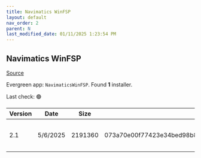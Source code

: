 ```yaml
---
title: Navimatics WinFSP
layout: default
nav_order: 2
parent: N
last_modified_date: 01/11/2025 1:23:54 PM
---
```


## Navimatics WinFSP

[Source](https://winfsp.dev/rel/)

Evergreen app: `NavimaticsWinFSP`. Found **1** installer.

Last check: 🟢

| Version | Date     | Size    | Sha256                                                           | Architecture | InstallerType | Type | URI                                                                                                                                                          |
| ------- | -------- | ------- | ---------------------------------------------------------------- | ------------ | ------------- | ---- | ------------------------------------------------------------------------------------------------------------------------------------------------------------ |
| 2.1     | 5/6/2025 | 2191360 | 073a70e00f77423e34bed98b86e600def93393ba5822204fac57a29324db9f7a | x86          | Default       | msi  | [https://github.com/winfsp/winfsp/releases/download/v2.1/winfsp-2.1.25156.msi](https://github.com/winfsp/winfsp/releases/download/v2.1/winfsp-2.1.25156.msi) |
